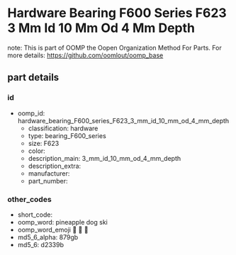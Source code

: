 # Hardware Bearing F600 Series F623 3 Mm Id 10 Mm Od 4 Mm Depth  

note: This is part of OOMP the Oopen Organization Method For Parts. For more details: https://github.com/oomlout/oomp_base

##  part details





### id
* oomp_id: hardware_bearing_F600_series_F623_3_mm_id_10_mm_od_4_mm_depth
  * classification: hardware
  * type: bearing_F600_series
  * size: F623
  * color: 
  * description_main: 3_mm_id_10_mm_od_4_mm_depth
  * description_extra: 
  * manufacturer: 
  * part_number: 

### other_codes
* short_code: 
* oomp_word: pineapple dog ski
* oomp_word_emoji :pineapple: :dog: :ski:
* md5_6_alpha: 879gb
* md5_6: d2339b